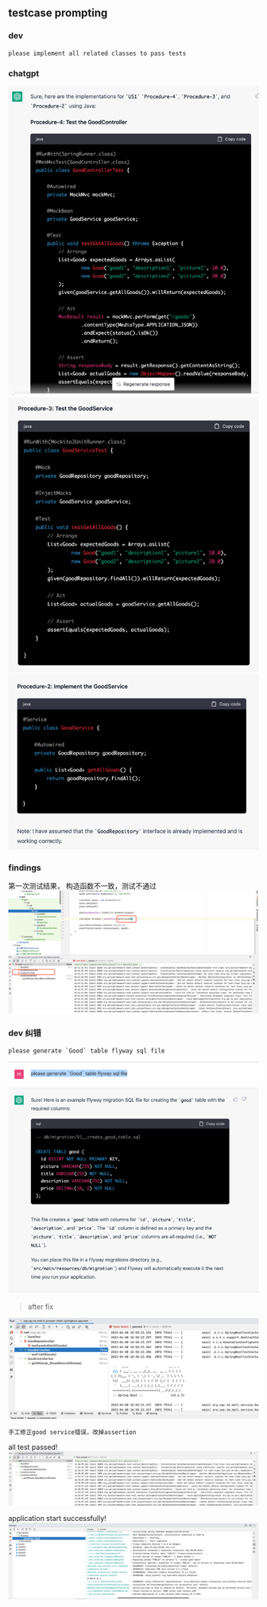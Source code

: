
## testcase prompting

### dev
```text
please implement all related classes to pass tests
```

### chatgpt

![img_21.png](img_21.png)
![img_22.png](img_22.png)
![img_23.png](img_23.png)


### findings

第一次测试结果， 构造函数不一致，测试不通过
![img_50.png](img_50.png)

### dev 纠错

```text
please generate `Good` table flyway sql file
```
![img_51.png](img_51.png)

> after fix

![img_52.png](img_52.png)


```text
手工修正good service错误，改掉assertion
```
all test passed!
![img_53.png](img_53.png)

application start successfully!
![img_54.png](img_54.png)





